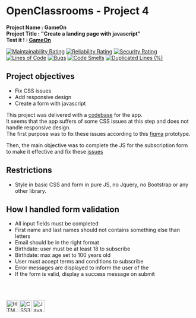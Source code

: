 # OpenClassrooms - Project 4
**Project Name : GameOn**  
**Project Title : "Create a landing page with javascript"**  
**Test it ! : [GameOn ](https://rmimekaa.github.io/RemiRoeland_4_26-05-2021/starterOnly/)**  

[![Maintainability Rating](https://sonarcloud.io/api/project_badges/measure?project=RmiMekaa_RemiRoeland_4_26-05-2021&metric=sqale_rating)](https://sonarcloud.io/summary/new_code?id=RmiMekaa_RemiRoeland_4_26-05-2021)
[![Reliability Rating](https://sonarcloud.io/api/project_badges/measure?project=RmiMekaa_RemiRoeland_4_26-05-2021&metric=reliability_rating)](https://sonarcloud.io/summary/new_code?id=RmiMekaa_RemiRoeland_4_26-05-2021)
[![Security Rating](https://sonarcloud.io/api/project_badges/measure?project=RmiMekaa_RemiRoeland_4_26-05-2021&metric=security_rating)](https://sonarcloud.io/summary/new_code?id=RmiMekaa_RemiRoeland_4_26-05-2021)  
[![Lines of Code](https://sonarcloud.io/api/project_badges/measure?project=RmiMekaa_RemiRoeland_4_26-05-2021&metric=ncloc)](https://sonarcloud.io/summary/new_code?id=RmiMekaa_RemiRoeland_4_26-05-2021)
[![Bugs](https://sonarcloud.io/api/project_badges/measure?project=RmiMekaa_RemiRoeland_4_26-05-2021&metric=bugs)](https://sonarcloud.io/summary/new_code?id=RmiMekaa_RemiRoeland_4_26-05-2021)
[![Code Smells](https://sonarcloud.io/api/project_badges/measure?project=RmiMekaa_RemiRoeland_4_26-05-2021&metric=code_smells)](https://sonarcloud.io/summary/new_code?id=RmiMekaa_RemiRoeland_4_26-05-2021)
[![Duplicated Lines (%)](https://sonarcloud.io/api/project_badges/measure?project=RmiMekaa_RemiRoeland_4_26-05-2021&metric=duplicated_lines_density)](https://sonarcloud.io/summary/new_code?id=RmiMekaa_RemiRoeland_4_26-05-2021)

## Project objectives
 - Fix CSS issues
 - Add responsive design
 - Create a form with javascript

This project was delivered with a [codebase](https://github.com/OpenClassrooms-Student-Center/GameOn-website-FR/) for the app.  
It seems that the app suffers of some CSS issues at this step and does not handle responsive design.  
The first purpose was to fix these issues according to this [figma](https://www.figma.com/file/B7NKBDvSI18uoMLJgpnh48/UI-Design-GameOn-FR?node-id=106%3A630) prototype.  

Then, the main objective was to complete the JS for the subscription form to make it effective and fix these [issues](https://github.com/OpenClassrooms-Student-Center/GameOn-website-FR/issues)

 ## Restrictions
 - Style in basic CSS and form in pure JS, no Jquery, no Bootstrap or any other library.
 
## How I handled form validation
 - All input fields must be completed
 - First name and last names should not contains something else than letters
 - Email should be in the right format
 - Birthdate: user must be at least 18 to subscribe
 - Birthdate: max age set to 100 years old
 - User must accept terms and conditions to subscribe
 - Error messages are displayed to inform the user of the
 - If the form is valid, display a success message on submit

<br/><br/>

<p float="left">
 <img alt="HTML5" title="HTML5" src="https://cdn.jsdelivr.net/gh/devicons/devicon/icons/html5/html5-original.svg" width="32px"/>
 <img alt="CSS3" title="CSS3" src="https://cdn.jsdelivr.net/gh/devicons/devicon/icons/css3/css3-original.svg" width="32px"/>
 <img alt="JavaScript" title="JavaScript" src="https://cdn.jsdelivr.net/gh/devicons/devicon/icons/javascript/javascript-plain.svg" width="32px"/>
</p>